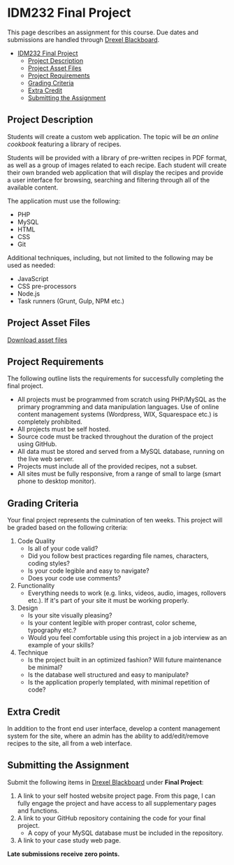 # IDM232 Final Project

This page describes an assignment for this course. Due dates and submissions are handled through [Drexel Blackboard](https://learn.dcollege.net/).

- [IDM232 Final Project](#idm232-final-project)
  - [Project Description](#project-description)
  - [Project Asset Files](#project-asset-files)
  - [Project Requirements](#project-requirements)
  - [Grading Criteria](#grading-criteria)
  - [Extra Credit](#extra-credit)
  - [Submitting the Assignment](#submitting-the-assignment)

## Project Description

Students will create a custom web application. The topic will be _an online cookbook_ featuring a library of recipes.

Students will be provided with a library of pre-written recipes in PDF format, as well as a group of images related to each recipe. Each student will create their own branded web application that will display the recipes and provide a user interface for browsing, searching and filtering through all of the available content.

The application must use the following:

- PHP
- MySQL
- HTML
- CSS
- Git

Additional techniques, including, but not limited to the following may be used as needed:

- JavaScript
- CSS pre-processors
- Node.js
- Task runners (Grunt, Gulp, NPM etc.)

## Project Asset Files

[Download asset files](http://cdn.philsinatra.com/idm/IDM232-assets.zip)

## Project Requirements

The following outline lists the requirements for successfully completing the final project.

- All projects must be programmed from scratch using PHP/MySQL as the primary programming and data manipulation languages. Use of online content management systems (Wordpress, WIX, Squarespace etc.) is completely prohibited.
- All projects must be self hosted.
- Source code must be tracked throughout the duration of the project using GitHub.
- All data must be stored and served from a MySQL database, running on the live web server.
- Projects must include all of the provided recipes, not a subset.
- All sites must be fully responsive, from a range of small to large (smart phone to desktop monitor).

## Grading Criteria

Your final project represents the culmination of ten weeks. This project will be graded based on the following criteria:

1. Code Quality
    - Is all of your code valid?
    - Did you follow best practices regarding file names, characters, coding styles?
    - Is your code legible and easy to navigate?
    - Does your code use comments?
2. Functionality
    - Everything needs to work (e.g. links, videos, audio, images, rollovers etc.). If it's part of your site it must be working properly.
3. Design
    - Is your site visually pleasing?
    - Is your content legible with proper contrast, color scheme, typography etc.?
    - Would you feel comfortable using this project in a job interview as an example of your skills?
4. Technique
    - Is the project built in an optimized fashion? Will future maintenance be minimal?
    - Is the database well structured and easy to manipulate?
    - Is the application properly templated, with minimal repetition of code?

## Extra Credit

In addition to the front end user interface, develop a content management system for the site, where an admin has the ability to add/edit/remove recipes to the site, all from a web interface.

## Submitting the Assignment

Submit the following items in [Drexel Blackboard](https://learn.dcollege.net/) under **Final Project**:

1. A link to your self hosted website project page. From this page, I can fully engage the project and have access to all supplementary pages and functions.
1. A link to your GitHub repository containing the code for your final project.
    - A copy of your MySQL database must be included in the repository.
1. A link to your case study web page.

**Late submissions receive zero points.**

